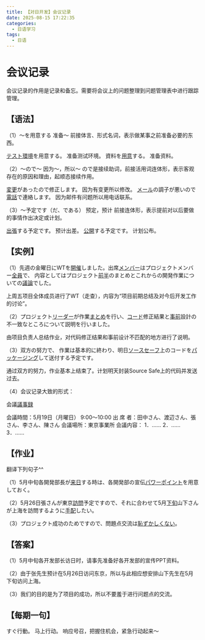 ```yaml
---
title: 【对日开发】会议记录
date: 2025-08-15 17:22:35
categories:
  - 日语学习
tags:
  - 日语
---
```


# 会议记录

会议记录的作用是记录和备忘。需要将会议上的问题整理到问题管理表中进行跟踪管理。

## **【语法】**

（1）～を用意する 准备～
前接体言、形式名词，表示做某事之前准备必要的东西。

[テスト環境](http://dict.hjenglish.com/jp/w/テスト環境)を用意する。 准备测试环境。
資料を[用意](http://dict.hjenglish.com/jp/w/用意)する。 准备资料。

（2）～ので～ 因为～，所以～
ので是接续助词，前接活用词连体形，表示客观存在的原因和理由，起顺态接续作用。

[変更](http://dict.hjenglish.com/jp/w/変更)があったので修正します。 因为有变更所以修改。
[メール](http://dict.hjenglish.com/jp/w/メール)の調子が悪いので[電話](http://dict.hjenglish.com/jp/w/電話)で連絡します。 因为邮件有问题所以用电话联系。

（3）～予定です（だ、である） 预定，预计
前接连体形，表示提前对以后要做的事情作出决定或计划。

[出張](http://dict.hjenglish.com/jp/w/出張)する予定です。 预计出差。
[公開](http://dict.hjenglish.com/jp/w/公開)する予定です。 计划公布。

## **【实例】**

（1）先週の金曜日にWTを[開催](http://dict.hjenglish.com/jp/w/開催)しました。出席[メンバー](http://dict.hjenglish.com/jp/w/メンバー)はプロジェクトメンバー[全員](http://dict.hjenglish.com/jp/w/全員)で、 内容としてはプロジェクト[前半](http://dict.hjenglish.com/jp/w/前半)のまとめとこれからの開発作業についての[議論](http://dict.hjenglish.com/jp/w/議論)でした。

上周五项目全体成员进行了WT（走查），内容为“项目前期总结及对今后开发工作的讨论”。

（2）プロジェクト[リーダー](http://dict.hjenglish.com/jp/w/リーダー)が作業[まとめ](http://dict.hjenglish.com/jp/w/まとめ)を行い、[コード](http://dict.hjenglish.com/jp/w/コード)修正結果と[事前](http://dict.hjenglish.com/jp/w/事前)設計の不一致なところについて説明を行いました。

由项目负责人总结作业，对代码修正结果和事前设计不匹配的地方进行了说明。

（3）双方の努力で、 作業は基本的に終わり、明日[ソースセーフ](http://dict.hjenglish.com/jp/w/ソースセーフ)上のコードを[パッケージング](http://dict.hjenglish.com/jp/w/パッケージング)して送付する予定です。

通过双方的努力，作业基本上结束了。计划明天封装Source Safe上的代码并发送过去。

（4）会议记录大致的形式：

会議[議事録](http://dict.hjenglish.com/jp/w/議事録)

会議時間：5月19日（月曜日） 9:00～10:00
出 席 者：田中さん、渡辺さん、張さん、李さん、陳さん
会議場所：東京事業所
会議内容：
1．……
2．……
3．……

## **【作业】**

翻译下列句子^^

（1）5月中旬各開発部長が[来日](http://dict.hjenglish.com/jp/w/来日)する時は、各開発部の宣伝[パワーポイント](http://dict.hjenglish.com/jp/w/パワーポイント)を用意しておく。

（2）5月26日張さんが東京[訪問](http://dict.hjenglish.com/jp/w/訪問)予定ですので、それに合わせて5月[下旬](http://dict.hjenglish.com/jp/w/下旬)山下さんが上海を訪問するように[手配](http://dict.hjenglish.com/jp/w/手配)したい。

（3）プロジェクト成功のためですので、問題点交流は[恥ずかしくない](http://dict.hjenglish.com/jp/w/恥ずかしい&type=jc)。

## 【答案】

（1）5月中旬各开发部长访日时，请事先准备好各开发部的宣传PPT资料。 

（2）由于张先生预计在5月26日访问东京，所以与此相应想安排山下先生在5月下旬访问上海。

（3）我们的目的是为了项目的成功，所以不要羞于进行问题点的交流。

## **【每期一句】**

すぐ行動。 马上行动。
响应号召，把握住机会，紧急行动起来～